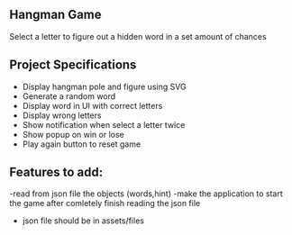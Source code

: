 ## Hangman Game

Select a letter to figure out a hidden word in a set amount of chances

## Project Specifications

- Display hangman pole and figure using SVG
- Generate a random word
- Display word in UI with correct letters
- Display wrong letters
- Show notification when select a letter twice
- Show popup on win or lose
- Play again button to reset game

## Features to add:

-read from json file the objects (words,hint)
-make the application to start the game after comletely finish reading the json file

- json file should be in assets/files
